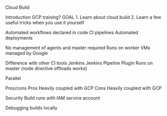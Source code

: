 Cloud Build

Introduction
  GCP training?
  GOAL
    1. Learn about cloud build
    2. Learn a few useful tricks when you use it yourself

Automated workflows declared in code
  CI pipelines
  Automated deployments

  No management of agents and master required
    Runs on worker VMs managed by Google

Difference with other CI tools
  Jenkins
    Jenkins Pipeline Plugin
      Runs on master (node directive offloads works) 

Parallel

Pros/cons
  Pros
    Heavily coupled with GCP
  Cons
    Heavily coupled with GCP

Security
  Build runs with IAM service account


Debugging builds locally